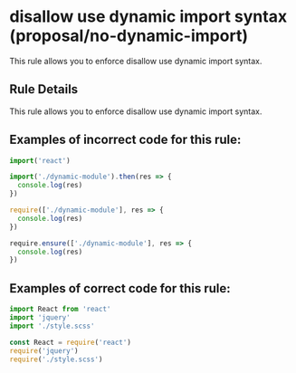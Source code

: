 # disallow use dynamic import syntax (proposal/no-dynamic-import)

This rule allows you to enforce disallow use dynamic import syntax.

## Rule Details

This rule allows you to enforce disallow use dynamic import syntax.

## Examples of **incorrect** code for this rule:

```js
import('react')

import('./dynamic-module').then(res => {
  console.log(res)
})

require(['./dynamic-module'], res => {
  console.log(res)
})

require.ensure(['./dynamic-module'], res => {
  console.log(res)
})
```

## Examples of **correct** code for this rule:

```js
import React from 'react'
import 'jquery'
import './style.scss'
```

```js
const React = require('react')
require('jquery')
require('./style.scss')
```
